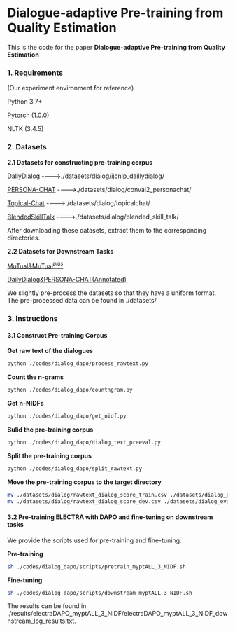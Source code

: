 # Dialogue-adaptive Pre-training from Quality Estimation

This is the code for the paper **Dialogue-adaptive Pre-training from Quality Estimation**



<h3>1. Requirements</h3>

(Our experiment environment for reference)

Python 3.7+

Pytorch (1.0.0)

NLTK (3.4.5)



 <h3>2. Datasets</h3>

**2.1 Datasets for constructing pre-training corpus**

[DaliyDialog](http://yanran.li/files/ijcnlp_dailydialog.zip) ---->./datasets/dialog/ijcnlp_daillydialog/

[PERSONA-CHAT](https://dl.fbaipublicfiles.com/parlai/convai2/convai2_fix_723.tgz) ---->./datasets/dialog/convai2_personachat/

[Topical-Chat](https://github.com/alexa/Topical-Chat/tree/master/conversations) ---->./datasets/dialog/topicalchat/

[BlendedSkillTalk](http://parl.ai/downloads/blended_skill_talk/blended_skill_talk.tar.gz) ---->./datasets/dialog/blended_skill_talk/

After downloading these datasets, extract them to the corresponding directories.

**2.2 Datasets for Downstream Tasks**

[MuTual&MuTual$^{plus}$](https://github.com/Nealcly/MuTual/tree/master/data)

[DailyDialog&PERSONA-CHAT(Annotated)](https://drive.google.com/drive/folders/1Y0Gzvxas3lukmTBdAI6cVC4qJ5QM0LBt?usp=sharing)

We slightly pre-process the datasets so that they have a uniform format. The pre-processed data can be found in ./datasets/



<h3>3. Instructions</h3>

<h4>3.1 Construct Pre-training Corpus</h4>

**Get raw text of the dialogues**

```bash
python ./codes/dialog_dapo/process_rawtext.py
```

**Count the n-grams**

```bash
python ./codes/dialog_dapo/countngram.py
```

**Get n-NIDFs**

```bash
python ./codes/dialog_dapo/get_nidf.py
```

**Bulid the pre-training corpus**

```bash
python ./codes/dialog_dapo/dialog_text_preeval.py
```

**Split the pre-training corpus**

```bash
python ./codes/dialog_dapo/split_rawtext.py
```

**Move the pre-training corpus to the target directory**

```bash
mv ./datasets/dialog/rawtext_dialog_score_train.csv ./datasets/dialog_eval_pretrain/rawtext_pretrain/train.csv
mv ./datasets/dialog/rawtext_dialog_score_dev.csv ./datasets/dialog_eval_pretrain/rawtext_pretrain/dev.csv
```

<h4>3.2 Pre-training ELECTRA with DAPO and fine-tuning on downstream tasks</h4>

We provide the scripts used for pre-training and fine-tuning.

**Pre-training**

```bash
sh ./codes/dialog_dapo/scripts/pretrain_myptALL_3_NIDF.sh
```

**Fine-tuning**

```bash
sh ./codes/dialog_dapo/scripts/downstream_myptALL_3_NIDF.sh
```

The results can be found in ./results/electraDAPO_myptALL_3_NIDF/electraDAPO_myptALL_3_NIDF_downstream_log_results.txt.

